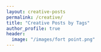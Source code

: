 ```yaml
---
layout: creative-posts
permalink: /creative/
title: "Creative Posts by Tags"
author_profile: true
header:
  image: "/images/fort point.png"
---
```

